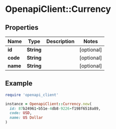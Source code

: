 # OpenapiClient::Currency

## Properties

| Name | Type | Description | Notes |
| ---- | ---- | ----------- | ----- |
| **id** | **String** |  | [optional] |
| **code** | **String** |  | [optional] |
| **name** | **String** |  | [optional] |

## Example

```ruby
require 'openapi_client'

instance = OpenapiClient::Currency.new(
  id: 87b24961-b51e-4db8-9226-f198f6518a89,
  code: USD,
  name: US Dollar
)
```

